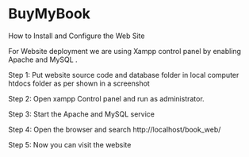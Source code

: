# BuyMyBook

How to Install and Configure the Web Site
 
For Website deployment we are using Xampp control panel by enabling Apache and MySQL .

Step 1: Put website source code and database folder in local computer htdocs folder as per shown in a screenshot
 
Step 2: Open xampp Control panel and run as administrator.
 
Step 3: Start the Apache and MySQL service
                                     
Step 4: Open the browser and search http://localhost/book_web/
 
Step 5: Now you can visit the website

